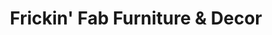---
title: "Frickin' Fab Furniture & Decor"
url: /tampa/frickin-fab-furniture-und-decor/
shop: Möbel
---